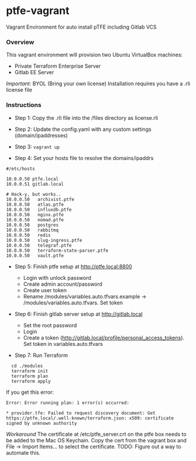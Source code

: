 # ptfe-vagrant
Vagrant Environment for auto install pTFE including Gitlab VCS

### Overview

This vagrant environment will provision two Ubuntu VirtualBox machines:
 - Private Terraform Enterprise Server
 - Gitlab EE Server

 *Important:* BYOL (Bring your own license) Installation requires you have a .rli license file

### Instructions

- Step 1: Copy the .rli file into the /files directory as license.rli

- Step 2: Update the config.yaml with any custom settings (domain/ipaddresses)

- Step 3: `vagrant up`

- Step 4: Set your hosts file to resolve the domains/ipaddrs

```
#/etc/hosts

10.0.0.50 ptfe.local
10.0.0.51 gitlab.local

# Hack-y, but works..
10.0.0.50	archivist.ptfe
10.0.0.50	atlas.ptfe
10.0.0.50	influxdb.ptfe
10.0.0.50	nginx.ptfe
10.0.0.50	nomad.ptfe
10.0.0.50	postgres
10.0.0.50	rabbitmq
10.0.0.50	redis
10.0.0.50	slug-ingress.ptfe
10.0.0.50	telegraf.ptfe
10.0.0.50	terraform-state-parser.ptfe
10.0.0.50	vault.ptfe

```

- Step 5: Finish ptfe setup at http://ptfe.local:8800
  - Login with unlock password
  - Create admin account/password
  - Create user token
  - Rename /modules/variables.auto.tfvars.example -> /modules/variables.auto.tfvars. Set token

- Step 6: Finish gitlab server setup at http://gitlab.local
  - Set the root password
  - Login
  - Create a token (http://gitlab.local/profile/personal_access_tokens). Set token in variables.auto.tfvars

- Step 7: Run Terraform
```
  cd ./modules
  terraform init
  terraform plan
  terraform apply
```

If you get this error:
 ```
 Error: Error running plan: 1 error(s) occurred:

* provider.tfe: Failed to request discovery document: Get https://ptfe.local/.well-known/terraform.json: x509: certificate signed by unknown authority
````

_Workaround_ The certificate at /etc/ptfe_server.crt on the ptfe box needs to be added to the Mac OS Keychain. Copy the cert from the vagrant box and File -> Import Items... to select the certificate.
TODO: Figure out a way to automate this.
